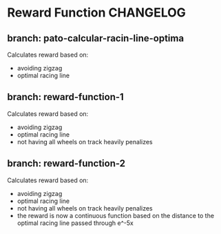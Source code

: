 # Reward Function CHANGELOG

## branch: pato-calcular-racin-line-optima
Calculates reward based on:
- avoiding zigzag
- optimal racing line

## branch: reward-function-1
Calculates reward based on:
- avoiding zigzag
- optimal racing line
- not having all wheels on track heavily penalizes

## branch: reward-function-2
Calculates reward based on:
- avoiding zigzag
- optimal racing line
- not having all wheels on track heavily penalizes
- the reward is now a continuous function based on the distance to the optimal racing line passed through e^-5x
